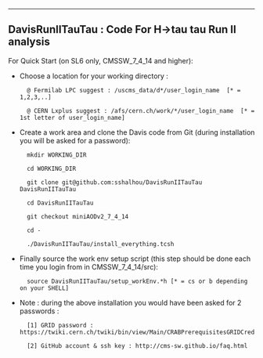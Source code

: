 ------------------
DavisRunIITauTau : Code For H->tau tau Run II analysis
------------------

For Quick Start (on SL6 only, CMSSW_7_4_14 and higher):


- Choose a location for your working directory :

		
		@ Fermilab LPC suggest : /uscms_data/d*/user_login_name  [* = 1,2,3,..]

		@ CERN Lxplus suggest : /afs/cern.ch/work/*/user_login_name  [* = 1st letter of user_login_name]

	
- Create a work area and clone the Davis code from Git (during installation you will be asked for a password):


		mkdir WORKING_DIR

		cd WORKING_DIR

		git clone git@github.com:sshalhou/DavisRunIITauTau DavisRunIITauTau

		cd DavisRunIITauTau

		git checkout miniAODv2_7_4_14

		cd -

		./DavisRunIITauTau/install_everything.tcsh 


- Finally source the work env setup script (this step should be done each time you login from in CMSSW_7_4_14/src):

		source DavisRunIITauTau/setup_workEnv.*h [* = cs or b depending on your SHELL]


- Note : during the above installation you would have been asked for 2 passwords :

		[1] GRID password : https://twiki.cern.ch/twiki/bin/view/Main/CRABPrerequisitesGRIDCredentials

		[2] GitHub account & ssh key : http://cms-sw.github.io/faq.html 



